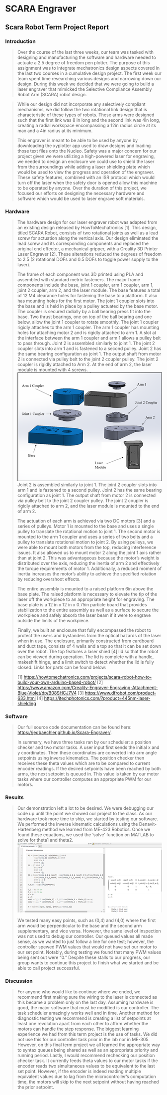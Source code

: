 # SCARA Engraver
## Scara Robot Term Project Report
### Introduction
> Over the course of the last three weeks, our team was tasked with designing 
> and manufacturing the software and hardware needed to actuate a 2.5 degree of 
> freedom pen plotter. The purpose of this assignment was to integrate mechatronics
> design aspects covered in the last two courses in a cumulative design project. 
> The first week our team spent time researching various designs and narrowing down our design.
> During this week we decided that we were going to build a laser engraver that mimicked 
> the Selective Compliance Assembly Robot Arm (SCARA) robot design. 

> While our design did not incorporate any selectively compliant mechanisms, 
> we did follow the two rotational link design that is characteristic of these 
> types of robots.  These arms were designed such that the first link was 8 in
> long and the second link was 4in long, creating a radial workspace encompassing 
> a 12in radius circle at its max and a 4in radius at its minimum. 
>
> This engraver is meant to be able to be used by anyone by downloading the 
> xyplotter app used to draw designs and loading those text files onto the Nucleo.
> Safety was a major concern for our project given we were utilizing a high-powered
> laser for engraving, we needed to design an enclosure we could use to shield the laser 
> from the surroundings while adding a laser shielding plate which would be used to view the 
> progress and operation of the engraver. These safety features, combined with an ISR protocol 
> which would turn off the laser when the safety door is opened allow this machine to be operated 
> by anyone. Over the duration of this project, we focused our efforts on designing the necessary 
> hardware and software which would be used to laser engrave soft materials. 
### Hardware
> The hardware design for our laser engraver robot was adapted from an existing 
> design released by HowToMechatronics [1]. This design, titled SCARA Robot, 
> consists of two rotational joints as well as a lead screw for actuation along the vertical axis.
> Our design eliminated the lead screw and its corresponding components and replaced the original
> end effector, a mechanical gripper, with a Creality 3D Printer Laser Engraver [2]. 
> These alterations reduced the degrees of freedom to 2.5 (2 rotational DOFs and 0.5 DOFs to 
> toggle power supply to the laser). 
>
> The frame of each component was 3D printed using PLA and assembled with standard metric fasteners.
> The major frame components include the base, joint 1 coupler, arm 1 coupler, arm 1, 
> joint 2 coupler, arm 2, and the laser module. The base features a total of 12 M4 clearance 
> holes for fastening the base to a platform. It also has mounting holes for the first motor. 
> The joint 1 coupler slots into the base and is held in place by a pulley actuated by the base motor.
> The coupler is secured radially by a ball bearing press fit into the base. Two thrust bearings,
> one on top of the ball bearing and one below, allow the joint 1 coupler to rotate smoothly. 
> The joint 1 coupler rigidly attaches to the arm 1 coupler. The arm 1 coupler has mounting 
> holes for attaching motor 2 and is rigidly attached to arm 1. A slot at the interface 
> between the arm 1 coupler and arm 1 allows a pulley belt to pass through. Joint 2 is 
> assembled similarly to joint 1. The joint 2 coupler slots into arm 1 and is fastened 
> to a second pulley. Joint 2 has the same bearing configuration as joint 1. 
> The output shaft from motor 2 is connected via pulley belt to the joint 2 coupler pulley. 
> The joint 2 coupler is rigidly attached to Arm 2. At the end of arm 2, 
> the laser module is mounted with 4 screws. 
![SCARA Exploded View](CAD_drawings.png)
> Joint 2 is assembled similarly to joint 1. The joint 2 coupler slots into 
> arm 1 and is fastened to a second pulley. Joint 2 has the same bearing 
> configuration as joint 1. The output shaft from motor 2 is connected via 
> pulley belt to the joint 2 coupler pulley. The joint 2 coupler is rigidly
> attached to arm 2, and the laser module is mounted to the end of arm 2.
>
> The actuation of each arm is achieved via two DC motors [3] and a series of pulleys. 
> Motor 1 is mounted to the base and uses a single pulley to translate the rotational
> motion to joint 1. The second motor is mounted to the arm 1 coupler and uses a series 
> of two belts and a pulley to translate rotational motion to joint 2. By using pulleys, 
> we were able to mount both motors from the top, reducing interference issues. 
> It also allowed us to mount motor 2 along the joint 1 axis rather than at joint 2.
> This was advantageous because the motor’s weight is distributed over the axis, 
> reducing the inertia of arm 2 and effectively the torque requirements of motor 1. 
> Additionally, a reduced moment of inertia increases the motor’s ability to achieve 
> the specified rotation by reducing overshoot effects. 
>
> The entire assembly is mounted to a raised platform 6in above the base plate. 
> The raised platform is necessary to elevate the tip of the laser off the workpiece 
> to an appropriate height for engraving. The base plate is a 12 in x 12 in x 0.75in 
> particle board that provides stabilization to the entire assembly as well as a 
> surface to secure the workpiece and safely absorb the laser beam if it were to 
> engrave outside the limits of the workpiece. 
>
> Finally, we built an enclosure that fully encompassed the robot to protect 
> the users and bystanders from the optical hazards of the laser when in use. 
> The enclosure, primarily constructed from cardboard and duct tape, consists 
> of 4 walls and a top so that it can be set down over the robot. 
> The top features a laser shied [4] lid so that the robot can be viewed during operation.
> The lid is complete with a handle, makeshift hinge, and a limit switch to detect whether the lid is fully closed. 
> Links for parts can be found below:
>
> [1] https://howtomechatronics.com/projects/scara-robot-how-to-build-your-own-arduino-based-robot/
> [2] https://www.amazon.com/Creality-Engraver-Engraving-Attachment-Blue-Violet/dp/B08SHCJ7V4
> [3] https://www.dfrobot.com/product-633.html
> [4] https://jtechphotonics.com/?product=445nm-laser-shielding
>
### Software
> Our full source code documentation can be found here: https://jedbaechler.github.io/Scara-Engraver/.
>
> In summary, we have three tasks ran by our scheduler: a position checker and two motor tasks. 
> A user input first sends the initial x and y coordinates. Then these coordinates 
> are converted into arm angle setpoints using inverse kinematics. 
> The position checker then receives these theta values which are to be compared 
> to current encoder readings. If the desired setpoints have been reached by both arms, 
> the next setpoint is queued in. This value is taken by our motor tasks where our controller 
> computes an appropriate PWM for our motors.
### Results
> Our demonstration left a lot to be desired. We were debugging our code up until
> the point we showed our project to the class. As our hardware took more time to ship,
> we started by testing our software. We performed the inverse kinematic calculations using
> the Denavit-Hartenberg method we learned from ME-423 Robotics. Once we found these equations, 
> we used the ‘solve’ function on MATLAB to solve for theta1 and theta2. 
![MATLAB Calculations](matlab_code.png)
>
> We tested many easy points, such as (0,4) and (4,0) where the first arm would 
> be perpendicular to the base and the second arm supplementary, and vice versa. 
> However, the same level of inspection was not used to debug our controller. 
> Our queued values all made sense, as we wanted to just follow a line for one test; 
> however, the controller spewed PWM values that would not have set our motor to our set point.
> Notably, during testing we found that many PWM values being sent out were “0.” 
> Despite these stalls to our progress, our group wants to continue this project to finish what we started and be able to call project successful. 
>
### Discussion
> For anyone who would like to continue where we ended, we recommend first making sure 
> the wiring to the laser is connected as this became a problem only on the last day. 
> Assuming hardware is good, the major software that must be modified is our controller.
> The task scheduler amazingly works well and in time. Another method for diagnostic testing 
> we recommend is creating a list of setpoints at least one revolution apart from each other 
> to affirm whether the motors can handle the step response. The biggest learning experience 
> we had from this term project is the use of tasks. We did not use this for our controller 
> task prior in the lab nor in ME-305. However, on this final term project we all learned the
> appropriate way to syntax queues being shared as well as an appropriate priority and running period.
> Lastly, I would recommend rechecking our position checker task. 
> It currently feeds theta values to our motor tasks if the encoder reads two simultaneous
> values to be equivalent to the last set point. However, if the encoder is indeed reading 
> multiple equivalent values due to lag from the microcontroller’s computation time, 
> the motors will skip to the next setpoint without having reached the prior setpoint. 

    